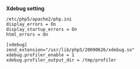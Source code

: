 **Xdebug setting**

    /etc/php5/apache2/php.ini
    display_errors = On
    display_startup_errors = On
    html_errors = On

    [xdebug]
    zend_extension="/usr/lib/php5/20090626/xdebug.so"
    xdebug.profiler_enable = 1
    xdebug.profiler_output_dir = /tmp/profiler
